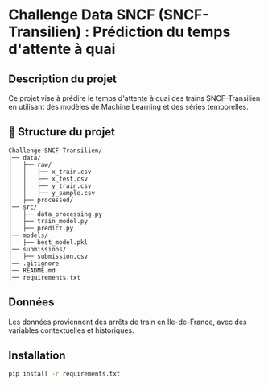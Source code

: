 # Challenge Data SNCF (SNCF-Transilien) : Prédiction du temps d'attente à quai

## Description du projet
Ce projet vise à prédire le temps d'attente à quai des trains SNCF-Transilien en utilisant des modèles de Machine Learning et des séries temporelles.

## 📂 Structure du projet

```
Challenge-SNCF-Transilien/
│── data/  
│   ├── raw/    
│   │   ├── x_train.csv
│   │   ├── x_test.csv
│   │   ├── y_train.csv
│   │   ├── y_sample.csv
│   ├── processed/      
│── src/ 
│   ├── data_processing.py   
│   ├── train_model.py       
│   ├── predict.py           
│── models/                 
│   ├── best_model.pkl       
│── submissions/              
│   ├── submission.csv
│── .gitignore 
│── README.md  
│── requirements.txt                    
```

## Données
Les données proviennent des arrêts de train en Île-de-France, avec des variables contextuelles et historiques.

## Installation
```bash
pip install -r requirements.txt
```